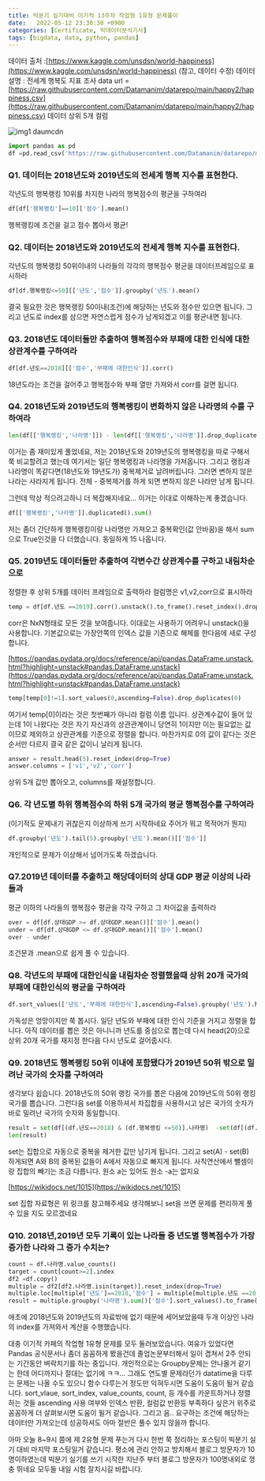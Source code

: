 ```yaml
---
title: 빅분기 실기대비 이기적 13주차 작업형 1유형 문제풀이
date:   2022-05-12 23:30:30 +0900
categories: [Certificate, 빅데이터분석기사]
tags: [bigdata, data, python, pandas]
---
```


데이터 출처 :[https://www.kaggle.com/unsdsn/world-happiness](https://www.kaggle.com/unsdsn/world-happiness)
(참고, 데이터 수정)
데이터 설명 : 전세계 행복도 지표 조사
data url = [https://raw.githubusercontent.com/Datamanim/datarepo/main/happy2/happiness.csv](https://raw.githubusercontent.com/Datamanim/datarepo/main/happy2/happiness.csv)
데이터 상위 5개 컬럼

![img1 daumcdn](https://user-images.githubusercontent.com/85277660/210565015-00427897-4d16-4495-ac1f-63cab2df4773.png)

```py
import pandas as pd
df =pd.read_csv('https://raw.githubusercontent.com/Datamanim/datarepo/main/happy2/happiness.csv',encoding='utf-8')
```

### Q1.  데이터는 2018년도와 2019년도의 전세계 행복 지수를 표현한다. 
각년도의 행복랭킹 10위를 차지한 나라의 행복점수의 평균을 구하여라

```py
df[df['행복랭킹']==10]['점수'].mean()
```
행복랭킹에 조건을 걸고 점수 뽑아서 평균!


### Q2. 데이터는 2018년도와 2019년도의 전세계 행복 지수를 표현한다. 
각년도의 행복랭킹 50위이내의 나라들의 각각의 행복점수 평균을 데이터프레임으로 표시하라

```py
df[df.행복랭킹<=50][['년도','점수']].groupby('년도').mean()
```
결국 필요한 것은 행복랭킹 50이내(조건)에 해당하는 년도와 점수만 있으면 됩니다. 그리고 년도로 index를 삼으면 자연스럽게 점수가 남게되겠고 이를 평균내면 됩니다.


### Q3. 2018년도 데이터들만 추출하여 행복점수와 부패에 대한 인식에 대한 상관계수를 구하여라
```py
df[df.년도==2018][['점수','부패에 대한인식']].corr()
```
18년도라는 조건을 걸어주고 행복점수와 부패 열만 가져와서 corr를 걸면 됩니다.


### Q4. 2018년도와 2019년도의 행복랭킹이 변화하지 않은 나라명의 수를 구하여라
```py
len(df[['행복랭킹','나라명']]) - len(df[['행복랭킹','나라명']].drop_duplicates())
```
이거는 좀 재미있게 풀었네요, 저는 2018년도와 2019년도의 행복랭킹을 따로 구해서 쭉 비교할려고 했는데 여기서는 일단 행복랭킹과 나라명을 가져옵니다. 그리고 랭킹과 나라명이 똑같다면(18년도와 19년도가) 중복제거로 날려버립니다. 그러면 변하지 않은 나라는 사라지게 됩니다. 전체 - 중복제거를 하게 되면 변하지 않은 나라만 남게 됩니다.

그런데 막상 적으려고하니 더 복잡해지네요... 이거는 이대로 이해하는게 좋겠습니다.

```py
df[['행복랭킹','나라명']].duplicated().sum()
```
저는 좀더 간단하게 행복랭킹이랑 나라명만 가져오고 중복확인(값 안바꿈)을 해서 sum으로 True인것을 다 더했습니다. 동일하게 15 나옵니다.


### Q5. 2019년도 데이터들만 추출하여 각변수간 상관계수를 구하고 내림차순으로 
정렬한 후 상위 5개를 데이터 프레임으로 출력하라
컬럼명은 v1,v2,corr으로 표시하라

```py
temp = df[df.년도 ==2019].corr().unstack().to_frame().reset_index().dropna()
```
corr은 NxN형태로 모든 것을 보여줍니다. 이대로는 사용하기 어려우니 unstack()을 사용합니다. 기본값으로는 가장안쪽의 인덱스 값을 기존으로 해체를 한다음에 새로 구성합니다.

[https://pandas.pydata.org/docs/reference/api/pandas.DataFrame.unstack.html?highlight=unstack#pandas.DataFrame.unstack](https://pandas.pydata.org/docs/reference/api/pandas.DataFrame.unstack.html?highlight=unstack#pandas.DataFrame.unstack)

```py
temp[temp[0]!=1].sort_values(0,ascending=False).drop_duplicates(0)
```
여기서 temp[0]이라는 것은 첫번째가 아니라 컬럼 이름 입니다. 상관계수값이 들어 있는데 1이 나왔다는 것은 자기 자신과의 상관관계이니 당연히 1이지만 이는 필요없는 값이므로 제외하고 상관관계를 기준으로 정렬을 합니다. 마찬가지로 0의 값이 같다는 것은 순서만 다르지 결국 같은 값이니 날리게 됩니다.

```py
answer = result.head(5).reset_index(drop=True)
answer.columns = ['v1','v2','corr']
```
상위 5개 값만 뽑아오고, columns를 재설정합니다.


### Q6. 각 년도별 하위 행복점수의 하위 5개 국가의 평균 행복점수를 구하여라

(이기적도 문제내기 귀찮은지 이상하게 쓰기 시작하네요 주어가 뭐고 목적어가 뭔지)

```py
df.groupby('년도').tail(5).groupby('년도').mean()[['점수']]
```
개인적으로 문제가 이상해서 넘어가도록 하겠습니다.

 
### Q7.2019년 데이터를 추출하고  해당데이터의 상대 GDP 평균 이상의 나라들과

평균 이하의 나라들의 행복점수 평균을 각각 구하고  그 차이값을 출력하라
```py
over = df[df.상대GDP >= df.상대GDP.mean()]['점수'].mean()
under = df[df.상대GDP <= df.상대GDP.mean()]['점수'].mean()
over - under
```
조건문과 .mean으로 쉽게 풀 수 있습니다.


### Q8.  각년도의 부패에 대한인식을 내림차순 정렬했을때 상위 20개 국가의 부패에 대한인식의 평균을 구하여라

```py
df.sort_values(['년도','부패에 대한인식'],ascending=False).groupby('년도').head(20).groupby(['년도']).mean()[['부패에 대한인식']]
```
가독성은 엉망이지만 쭉 봅시다. 일단 년도와 부패에 대한 인식 기준을 거지고 정렬을 합니다. 아직 데이터를 뽑은 것은 아니니까 년도를 중심으로 뽑는데 다시 head(20)으로 상위 20개 국가를 재지정 한다음 다시 년도로 걸어줍시다.

 
### Q9. 2018년도 행복랭킹 50위 이내에 포함됐다가 2019년 50위 밖으로 밀려난 국가의 숫자를 구하여라

생각보다 쉽습니다. 2018년도의 50위 랭킹 국가를 뽑은 다음에 2019년도의 50위 랭킹 국가를 뽑습니다. 그런다음 set를 이용하셔서 차집합을 사용하시고 남은 국가의 숫자가 바로 밀려난 국가의 숫자와 동일합니다.

```py
result = set(df[(df.년도==2018) & (df.행복랭킹 <=50)].나라명)  -set(df[(df.년도==2019) & (df.행복랭킹 <=50)].나라명)
len(result)
```
set는 집합으로 자동으로 중복을 제거한 값만 남기게 됩니다. 그리고 set(A) - set(B) 하게되면 A와 B의 중복된 값들이 A에서 자동으로 빠지게 됩니다. 사칙연산에서 뺄셈이랑 집합의 빼기는 조금 다릅니다. 원소 a는 있어도 원소 -a는 없지요

[https://wikidocs.net/1015](https://wikidocs.net/1015)

set 집합 자료형은 위 링크를 참고해주세요 생각해보니 set을 쓰면 문제를 편리하게 풀 수 있을 지도 모르겠네요

 
### Q10. 2018년,2019년 모두 기록이 있는 나라들 중 년도별 행복점수가 가장 증가한 나라와 그 증가 수치는?

```py
count = df.나라명.value_counts()
target = count[count>=2].index
df2 =df.copy()
multiple = df2[df2.나라명.isin(target)].reset_index(drop=True)
multiple.loc[multiple['년도']==2018,'점수'] = multiple[multiple.년도 ==2018]['점수'].values * (-1)
result = multiple.groupby('나라명').sum()['점수'].sort_values().to_frame().iloc[-1]
```

애초에 2018년도와 2019년도의 자료밖에 없기 때문에 세어보았을때 두개 이상인 나라의 index를 가져와서 계산을 수행했습니다.

대충 이기적 카페의 작업형 1유형 문제를 모두 둘러보았습니다. 여유가 있었다면 Pandas 공식문서나 좀더 꼼꼼하게 봤을건데 졸업논문부터해서 일이 겹쳐서 2주 안되는 기간동안 벼락치기를 하는 중입니다. 개인적으로는 Groupby문제는 안나올거 같기는 한데 어디까지나 절대는 없기에 ㅋㅋ... 그래도 연도별 문제라던가 datatime을 다루는 문제는 나올 수도 있으니 함수 다루는거 정도만 익혀두시면 도움이 도움이 될거 같습니다. sort_vlaue, sort_index, value_counts, count, 등 개수를 카운트하거나 정렬 하는 것들 ascending 사용 여부와 인덱스 반환, 컬럼값 반환등 부족하다 싶은거 위주로 꼼꼼하게 더 살펴보시면 도움이 될거 같습니다. 그리고 음.. 요구하는 조건에 해당하는 데이터만 가져오는데 성공하셔도 아마 절반은 풀수 있지 않을까 합니다.

아마 오늘 8~9시 쯤에 제 2유형 문제 푸는거 다시 한번 쭉 정리하는 포스팅이 빅분기 실기 대비 마지막 포스팅일거 같습니다. 평소에 관리 안하고 방치해서 블로그 방문자가 10명이하였는데 빅분기 실기를 쓰기 시작한 지난주 부터 블로그 방문자가 100명내외로 껑충 뛰네요 모두들 내일 시험 잘치시길 바랍니다.